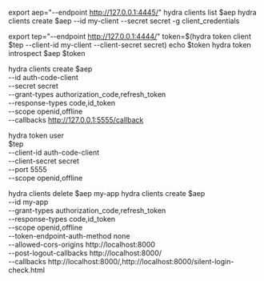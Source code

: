 
export aep="--endpoint http://127.0.0.1:4445/"
hydra clients list $aep
hydra clients create $aep --id my-client --secret secret -g client_credentials

export tep="--endpoint http://127.0.0.1:4444/"
token=$(hydra token client $tep --client-id my-client --client-secret secret)
echo $token
hydra token introspect $aep $token

hydra clients create $aep \
--id auth-code-client \
--secret secret \
--grant-types authorization_code,refresh_token \
--response-types code,id_token \
--scope openid,offline \
--callbacks http://127.0.0.1:5555/callback

hydra token user \
$tep \
--client-id auth-code-client \
--client-secret secret \
--port 5555 \
--scope openid,offline

hydra clients delete $aep my-app
hydra clients create $aep \
--id my-app \
--grant-types authorization_code,refresh_token \
--response-types code,id_token \
--scope openid,offline \
--token-endpoint-auth-method none \
--allowed-cors-origins http://localhost:8000 \
--post-logout-callbacks http://localhost:8000/ \
--callbacks http://localhost:8000/,http://localhost:8000/silent-login-check.html
